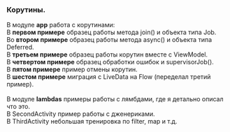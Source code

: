 <h3>Корутины.</H3>
В модуле <b>app</b> работа с корутинами: <br>
В <b>первом примере</b> образец работы метода join() и объекта типа Job. <br>
Во <b>втором примере</b> образец работы метода async() и объекта типа Deferred. <br>
В <b>третьем примере</b> образец работы корутин вместе с ViewModel. <br>
В <b>четвертом примере</b> образец обработки ошибок и supervisorJob(). <br>
В <b>пятом примере</b> пример отмены корутин. <br>
В <b>шестом примере</b> миграция с LiveData на Flow (переделал третий пример). <br>
<br>
В модуле <b>lambdas</b> примеры работы с лямбдами, где я детально описал что это. <br>
В SecondActivity пример работы с дженериками.<br>
В ThirdActivity небольшая тренировка по filter, map и т.д.
